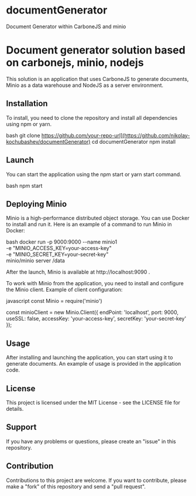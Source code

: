 # documentGenerator
Document Generator within CarboneJS and minio

# Document generator solution based on carbonejs, minio, nodejs
This solution is an application that uses CarboneJS to generate documents, Minio as a data warehouse and NodeJS as a server environment.

## Installation
To install, you need to clone the repository and install all dependencies using npm or yarn.

bash
git clone https://github.com/your-repo-url](https://github.com/nikolay-kochubashev/documentGenerator)
cd documentGenerator
npm install

## Launch

You can start the application using the npm start or yarn start command.

bash
npm start

## Deploying Minio

Minio is a high-performance distributed object storage. You can use Docker to install and run it. Here is an example of a command to run Minio in Docker:

bash
docker run -p 9000:9000 --name minio1 \
  -e "MINIO_ACCESS_KEY=your-access-key" \
  -e "MINIO_SECRET_KEY=your-secret-key" \
  minio/minio server /data

After the launch, Minio is available at http://localhost:9090 .

To work with Minio from the application, you need to install and configure the Minio client. Example of client configuration:

javascript
const Minio = require('minio')

const minioClient = new Minio.Client({
    endPoint: 'localhost',
    port: 9000,
    useSSL: false,
    accessKey: 'your-access-key',
    secretKey: 'your-secret-key'
});

## Usage

After installing and launching the application, you can start using it to generate documents. An example of usage is provided in the application code.

## License

This project is licensed under the MIT License - see the LICENSE file for details.

## Support

If you have any problems or questions, please create an "issue" in this repository.

## Contribution

Contributions to this project are welcome. If you want to contribute, please make a "fork" of this repository and send a "pull request".

